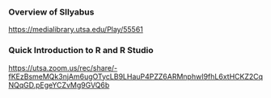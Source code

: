 ### Overview of Sllyabus
https://medialibrary.utsa.edu/Play/55561
<br/>

### Quick Introduction to R and R Studio

https://utsa.zoom.us/rec/share/-fKEzBsmeMQk3njAm6ugOTycLB9LHauP4PZZ6ARMnphwI9fhL6xtHCKZ2CqNQqGD.pEgeYCZvMg9GVQ6b

